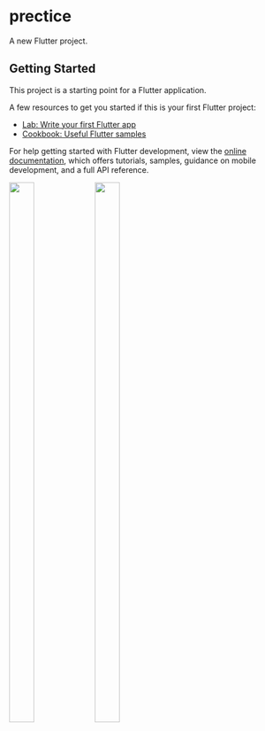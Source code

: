 # prectice

A new Flutter project.

## Getting Started

This project is a starting point for a Flutter application.

A few resources to get you started if this is your first Flutter project:

- [Lab: Write your first Flutter app](https://docs.flutter.dev/get-started/codelab)
- [Cookbook: Useful Flutter samples](https://docs.flutter.dev/cookbook)

For help getting started with Flutter development, view the
[online documentation](https://docs.flutter.dev/), which offers tutorials,
samples, guidance on mobile development, and a full API reference.

<p>
<img src="https://user-images.githubusercontent.com/119835333/234757207-e220772d-9f6a-47fd-abce-904dd76d9db1.png"height="50%"width="30%">
<img src="https://user-images.githubusercontent.com/119835333/234757211-e49afe01-1e44-4436-891d-9dd18ecdd9cf.png"height="50%"width="30%">
</p>
